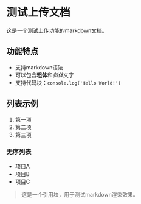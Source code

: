 # 测试上传文档

这是一个测试上传功能的markdown文档。

## 功能特点

- 支持markdown语法
- 可以包含**粗体**和*斜体*文字
- 支持代码块：`console.log('Hello World!')`

## 列表示例

1. 第一项
2. 第二项
3. 第三项

### 无序列表

- 项目A
- 项目B
- 项目C

> 这是一个引用块，用于测试markdown渲染效果。
